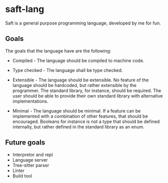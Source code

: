 # saft-lang

Saft is a general purpose programming language, developed by me for fun.

## Goals

The goals that the language have are the following:

- Compiled - The language should be compiled to machine code.

- Type checked - The language shall be type checked.

- Extensible - The language should be extensible. No feature of the language
  should be hardcoded, but rather extensible by the programmer. The standard
  library, for instance, should be required. The user should be able to provide
  their own standard library with alternative implementations.

- Minimal - The language should be minimal. If a feature can be implemented with
  a combination of other features, that should be encouraged. Booleans for
  instance is not a type that should be defined internally, but rather defined
  in the standard library as an enum.

## Future goals

- Interpretor and repl
- Language server
- Tree-sitter parser
- Linter
- Build tool

